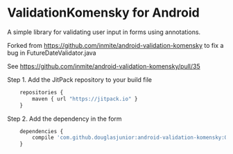 # ValidationKomensky for Android
A simple library for validating user input in forms using annotations.

Forked from https://github.com/inmite/android-validation-komensky to fix a bug in FutureDateValidator.java

See https://github.com/inmite/android-validation-komensky/pull/35

 Step 1. Add the JitPack repository to your build file
```javascript
    repositories {
        maven { url "https://jitpack.io" }
    }
```
 Step 2. Add the dependency in the form
```javascript
	dependencies {
	    compile 'com.github.douglasjunior:android-validation-komensky:0.9.4-1'
	}
```
